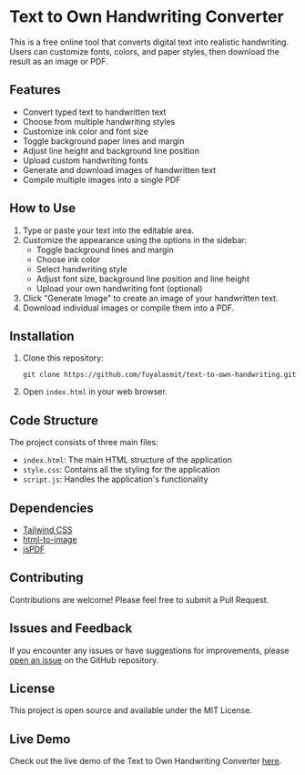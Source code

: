 # Text to Own Handwriting Converter

This is a free online tool that converts digital text into realistic handwriting. Users can customize fonts, colors, and paper styles, then download the result as an image or PDF.

## Features

- Convert typed text to handwritten text
- Choose from multiple handwriting styles
- Customize ink color and font size
- Toggle background paper lines and margin
- Adjust line height and background line position
- Upload custom handwriting fonts
- Generate and download images of handwritten text
- Compile multiple images into a single PDF

## How to Use

1. Type or paste your text into the editable area.
2. Customize the appearance using the options in the sidebar:
   - Toggle background lines and margin
   - Choose ink color
   - Select handwriting style
   - Adjust font size, background line position and line height
   - Upload your own handwriting font (optional)
3. Click "Generate Image" to create an image of your handwritten text.
4. Download individual images or compile them into a PDF.

## Installation

1. Clone this repository:
   ```
   git clone https://github.com/fuyalasmit/text-to-own-handwriting.git
   ```
2. Open `index.html` in your web browser.

## Code Structure

The project consists of three main files:

- `index.html`: The main HTML structure of the application
- `style.css`: Contains all the styling for the application
- `script.js`: Handles the application's functionality

## Dependencies

- [Tailwind CSS](https://tailwindcss.com/)
- [html-to-image](https://github.com/bubkoo/html-to-image)
- [jsPDF](https://github.com/MrRio/jsPDF)

## Contributing

Contributions are welcome! Please feel free to submit a Pull Request.

## Issues and Feedback

If you encounter any issues or have suggestions for improvements, please [open an issue](https://github.com/fuyalasmit/text-to-own-handwriting/issues) on the GitHub repository.

## License

This project is open source and available under the MIT License.


## Live Demo

Check out the live demo of the Text to Own Handwriting Converter [here](https://texttoownhandwriting.netlify.app/).



